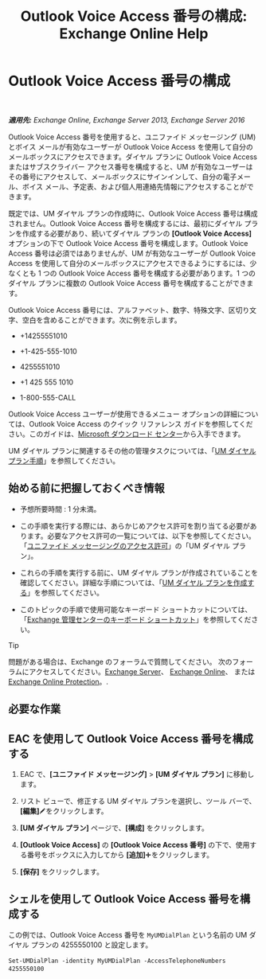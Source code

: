 ﻿---
title: 'Outlook Voice Access 番号の構成: Exchange Online Help'
TOCTitle: Outlook Voice Access 番号の構成
ms:assetid: 443c838e-f266-4893-b6b2-e5fc96579b55
ms:mtpsurl: https://technet.microsoft.com/ja-jp/library/Aa997680(v=EXCHG.150)
ms:contentKeyID: 50555769
ms.date: 05/22/2018
mtps_version: v=EXCHG.150
ms.translationtype: HT
---

# Outlook Voice Access 番号の構成

 

_**適用先:** Exchange Online, Exchange Server 2013, Exchange Server 2016_

Outlook Voice Access 番号を使用すると、ユニファイド メッセージング (UM) とボイス メールが有効なユーザーが Outlook Voice Access を使用して自分のメールボックスにアクセスできます。ダイヤル プランに Outlook Voice Access またはサブスクライバー アクセス番号を構成すると、UM が有効なユーザーはその番号にアクセスして、メールボックスにサインインして、自分の電子メール、ボイス メール、予定表、および個人用連絡先情報にアクセスすることができます。

既定では、UM ダイヤル プランの作成時に、Outlook Voice Access 番号は構成されません。Outlook Voice Access 番号を構成するには、最初にダイヤル プランを作成する必要があり、続いてダイヤル プランの **\[Outlook Voice Access\]** オプションの下で Outlook Voice Access 番号を構成します。Outlook Voice Access 番号は必須ではありませんが、UM が有効なユーザーが Outlook Voice Access を使用して自分のメールボックスにアクセスできるようにするには、少なくとも 1 つの Outlook Voice Access 番号を構成する必要があります。1 つのダイヤル プランに複数の Outlook Voice Access 番号を構成することができます。

Outlook Voice Access 番号には、アルファベット、数字、特殊文字、区切り文字、空白を含めることができます。次に例を示します。

  - \+14255551010

  - \+1-425-555-1010

  - 4255551010

  - \+1 425 555 1010

  - 1-800-555-CALL

Outlook Voice Access ユーザーが使用できるメニュー オプションの詳細については、Outlook Voice Access のクイック リファレンス ガイドを参照してください。このガイドは、[Microsoft ダウンロード センター](https://go.microsoft.com/fwlink/p/?linkid=64645)から入手できます。

UM ダイヤル プランに関連するその他の管理タスクについては、「[UM ダイヤル プラン手順](um-dial-plan-procedures-exchange-2013-help.md)」を参照してください。

## 始める前に把握しておくべき情報

  - 予想所要時間 : 1 分未満。

  - この手順を実行する際には、あらかじめアクセス許可を割り当てる必要があります。必要なアクセス許可の一覧については、以下を参照してください。「[ユニファイド メッセージングのアクセス許可](unified-messaging-permissions-exchange-2013-help.md)」の「UM ダイヤル プラン」。

  - これらの手順を実行する前に、UM ダイヤル プランが作成されていることを確認してください。詳細な手順については、「[UM ダイヤル プランを作成する](create-a-um-dial-plan-exchange-2013-help.md)」を参照してください。

  - このトピックの手順で使用可能なキーボード ショートカットについては、「[Exchange 管理センターのキーボード ショートカット](keyboard-shortcuts-in-the-exchange-admin-center-exchange-online-protection-help.md)」を参照してください。


> [!TIP]
> 問題がある場合は、Exchange のフォーラムで質問してください。 次のフォーラムにアクセスしてください。<A href="https://go.microsoft.com/fwlink/p/?linkid=60612">Exchange Server</A>、 <A href="https://go.microsoft.com/fwlink/p/?linkid=267542">Exchange Online</A>、 または <A href="https://go.microsoft.com/fwlink/p/?linkid=285351">Exchange Online Protection</A>。.



## 必要な作業

## EAC を使用して Outlook Voice Access 番号を構成する

1.  EAC で、**\[ユニファイド メッセージング\]** \> **\[UM ダイヤル プラン\]** に移動します。

2.  リスト ビューで、修正する UM ダイヤル プランを選択し、ツール バーで、**\[編集\]**![編集アイコン](images/Bb124582.6f53ccb2-1f13-4c02-bea0-30690e6ea71d(EXCHG.150).gif "編集アイコン")をクリックします。

3.  **\[UM ダイヤル プラン\]** ページで、**\[構成\]** をクリックします。

4.  **\[Outlook Voice Access\]** の **\[Outlook Voice Access 番号\]** の下で、使用する番号をボックスに入力してから **\[追加\]**![\[追加\] アイコン](images/JJ218640.c1e75329-d6d7-4073-a27d-498590bbb558(EXCHG.150).gif "[追加] アイコン")をクリックします。

5.  **\[保存\]** をクリックします。

## シェルを使用して Outlook Voice Access 番号を構成する

この例では、Outlook Voice Access 番号を `MyUMDialPlan` という名前の UM ダイヤル プランの 4255550100 と設定します。

    Set-UMDialPlan -identity MyUMDialPlan -AccessTelephoneNumbers 4255550100

